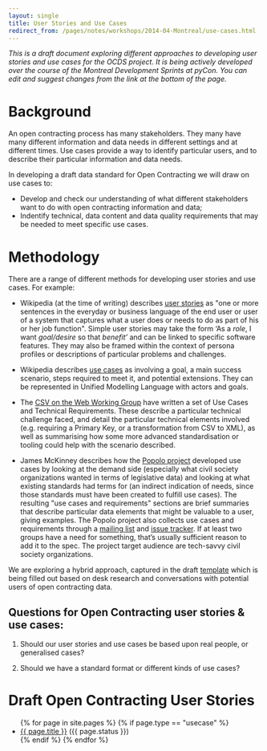```yaml
---
layout: single
title: User Stories and Use Cases
redirect_from: /pages/notes/workshops/2014-04-Montreal/use-cases.html
---
```


_This is a draft document exploring different approaches to developing user stories and use cases for the OCDS project. It is being actively developed over the course of the Montreal Development Sprints at pyCon. You can edit and suggest changes from the link at the bottom of the page._

# Background

An open contracting process has many stakeholders. They many have many different information and data needs in different settings and at different times. Use cases provide a way to identify particular users, and to describe their particular information and data needs. 

In developing a draft data standard for Open Contracting we will draw on use cases to:

* Develop and check our understanding of what different stakeholders want to do with open contracting information and data;
* Indentify technical, data content and data quality requirements that may be needed to meet specific use cases. 

# Methodology

There are a range of different methods for developing user stories and use cases. For example:

* Wikipedia (at the time of writing) describes [user stories](http://en.wikipedia.org/wiki/User_story) as "one or more sentences in the everyday or business language of the end user or user of a system that captures what a user does or needs to do as part of his or her job function". Simple user stories may take the form ‘As a *role*, I want *goal/desire* so that *benefit’* and can be linked to specific software features. They may also be framed within the context of persona profiles or descriptions of particular problems and challenges. 

* Wikipedia describes [use cases](http://en.wikipedia.org/wiki/Use_case) as involving a goal, a main success scenario, steps required to meet it, and potential extensions. They can be represented in Unified Modelling Language with actors and goals. 

* The [CSV on the Web Working Group](http://w3c.github.io/csvw/use-cases-and-requirements/#UC-DigitalPreservationOfGovernmentRecords) have written a set of Use Cases and Technical Requirements. These describe a particular technical challenge faced, and detail the particular technical elements involved (e.g. requiring a Primary Key, or a transformation from CSV to XML), as well as summarising how some more advanced standardisation or tooling could help with the scenario described. 

* James McKinney describes how the [Popolo project](http://popoloproject.com/) developed use cases by looking at the demand side (especially what civil society organizations wanted in terms of legislative data) and looking at what existing standards had terms for (an indirect indication of needs, since those standards must have been created to fulfill use cases). The resulting "use cases and requirements" sections are brief summaries that describe particular data elements that might be valuable to a user, giving examples. The Popolo project also collects use cases and requirements through a [mailing list](http://lists.w3.org/Archives/Public/public-opengov/) and [issue tracker](http://popoloproject.com/specs/person.html). If at least two groups have a need for something, that’s usually sufficient reason to add it to the spec. The project target audience are tech-savvy civil society organizations.

We are exploring a hybrid approach, captured in the draft [template](template.html) which is being filled out based on desk research and conversations with potential users of open contracting data.

## Questions for Open Contracting user stories & use cases:

1. Should our user stories and use cases be based upon real people, or generalised cases? 

2. Should we have a standard format or different kinds of use cases?

# Draft Open Contracting User Stories

<ul>
{% for page in site.pages %}
{% if page.type == "usecase" %}
<li><a href="{{ page.url }}">{{ page.title }}</a> ({{ page.status }})</li>
{% endif %}   <!-- resource-p -->
{% endfor %} <!-- page -->
</ul>
